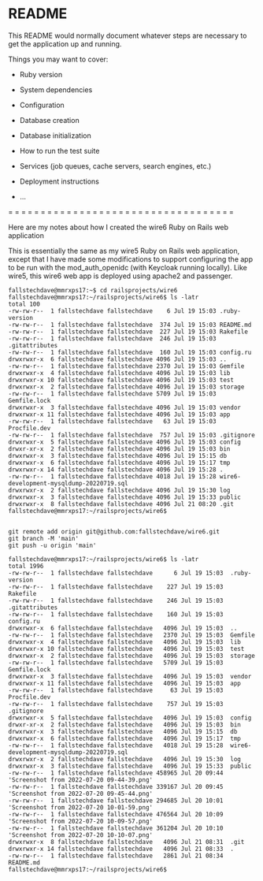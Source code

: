 # README

This README would normally document whatever steps are necessary to get the
application up and running.

Things you may want to cover:

* Ruby version

* System dependencies

* Configuration

* Database creation

* Database initialization

* How to run the test suite

* Services (job queues, cache servers, search engines, etc.)

* Deployment instructions

* ...

= = = = = = = = = = = = = = = = = = = = = = = = = = = = = = = = = = = 

Here are my notes about how I created the wire6 Ruby on Rails web application

This is essentially the same as my wire5 Ruby on Rails web application,
except that I have made some modifications to support configuring the app
to be run with the mod_auth_openidc (with Keycloak running locally).
Like wire5, this wire6 web app is deployed using apache2 and passenger.

    fallstechdave@mmrxps17:~$ cd railsprojects/wire6
    fallstechdave@mmrxps17:~/railsprojects/wire6$ ls -latr
    total 100
    -rw-rw-r--  1 fallstechdave fallstechdave    6 Jul 19 15:03 .ruby-version
    -rw-rw-r--  1 fallstechdave fallstechdave  374 Jul 19 15:03 README.md
    -rw-rw-r--  1 fallstechdave fallstechdave  227 Jul 19 15:03 Rakefile
    -rw-rw-r--  1 fallstechdave fallstechdave  246 Jul 19 15:03 .gitattributes
    -rw-rw-r--  1 fallstechdave fallstechdave  160 Jul 19 15:03 config.ru
    drwxrwxr-x  6 fallstechdave fallstechdave 4096 Jul 19 15:03 ..
    -rw-rw-r--  1 fallstechdave fallstechdave 2370 Jul 19 15:03 Gemfile
    drwxrwxr-x  4 fallstechdave fallstechdave 4096 Jul 19 15:03 lib
    drwxrwxr-x 10 fallstechdave fallstechdave 4096 Jul 19 15:03 test
    drwxrwxr-x  2 fallstechdave fallstechdave 4096 Jul 19 15:03 storage
    -rw-rw-r--  1 fallstechdave fallstechdave 5709 Jul 19 15:03 Gemfile.lock
    drwxrwxr-x  3 fallstechdave fallstechdave 4096 Jul 19 15:03 vendor
    drwxrwxr-x 11 fallstechdave fallstechdave 4096 Jul 19 15:03 app
    -rw-rw-r--  1 fallstechdave fallstechdave   63 Jul 19 15:03 Procfile.dev
    -rw-rw-r--  1 fallstechdave fallstechdave  757 Jul 19 15:03 .gitignore
    drwxrwxr-x  5 fallstechdave fallstechdave 4096 Jul 19 15:03 config
    drwxr-xr-x  2 fallstechdave fallstechdave 4096 Jul 19 15:03 bin
    drwxrwxr-x  3 fallstechdave fallstechdave 4096 Jul 19 15:15 db
    drwxrwxr-x  6 fallstechdave fallstechdave 4096 Jul 19 15:17 tmp
    drwxrwxr-x 14 fallstechdave fallstechdave 4096 Jul 19 15:28 .
    -rw-rw-r--  1 fallstechdave fallstechdave 4018 Jul 19 15:28 wire6-development-mysqldump-20220719.sql
    drwxrwxr-x  2 fallstechdave fallstechdave 4096 Jul 19 15:30 log
    drwxrwxr-x  3 fallstechdave fallstechdave 4096 Jul 19 15:33 public
    drwxrwxr-x  8 fallstechdave fallstechdave 4096 Jul 21 08:20 .git
    fallstechdave@mmrxps17:~/railsprojects/wire6$ 


    git remote add origin git@github.com:fallstechdave/wire6.git
    git branch -M 'main'
    git push -u origin 'main'

    fallstechdave@mmrxps17:~/railsprojects/wire6$ ls -latr
    total 1996
    -rw-rw-r--  1 fallstechdave fallstechdave      6 Jul 19 15:03  .ruby-version
    -rw-rw-r--  1 fallstechdave fallstechdave    227 Jul 19 15:03  Rakefile
    -rw-rw-r--  1 fallstechdave fallstechdave    246 Jul 19 15:03  .gitattributes
    -rw-rw-r--  1 fallstechdave fallstechdave    160 Jul 19 15:03  config.ru
    drwxrwxr-x  6 fallstechdave fallstechdave   4096 Jul 19 15:03  ..
    -rw-rw-r--  1 fallstechdave fallstechdave   2370 Jul 19 15:03  Gemfile
    drwxrwxr-x  4 fallstechdave fallstechdave   4096 Jul 19 15:03  lib
    drwxrwxr-x 10 fallstechdave fallstechdave   4096 Jul 19 15:03  test
    drwxrwxr-x  2 fallstechdave fallstechdave   4096 Jul 19 15:03  storage
    -rw-rw-r--  1 fallstechdave fallstechdave   5709 Jul 19 15:03  Gemfile.lock
    drwxrwxr-x  3 fallstechdave fallstechdave   4096 Jul 19 15:03  vendor
    drwxrwxr-x 11 fallstechdave fallstechdave   4096 Jul 19 15:03  app
    -rw-rw-r--  1 fallstechdave fallstechdave     63 Jul 19 15:03  Procfile.dev
    -rw-rw-r--  1 fallstechdave fallstechdave    757 Jul 19 15:03  .gitignore
    drwxrwxr-x  5 fallstechdave fallstechdave   4096 Jul 19 15:03  config
    drwxr-xr-x  2 fallstechdave fallstechdave   4096 Jul 19 15:03  bin
    drwxrwxr-x  3 fallstechdave fallstechdave   4096 Jul 19 15:15  db
    drwxrwxr-x  6 fallstechdave fallstechdave   4096 Jul 19 15:17  tmp
    -rw-rw-r--  1 fallstechdave fallstechdave   4018 Jul 19 15:28  wire6-development-mysqldump-20220719.sql
    drwxrwxr-x  2 fallstechdave fallstechdave   4096 Jul 19 15:30  log
    drwxrwxr-x  3 fallstechdave fallstechdave   4096 Jul 19 15:33  public
    -rw-rw-r--  1 fallstechdave fallstechdave 458965 Jul 20 09:44 'Screenshot from 2022-07-20 09-44-39.png'
    -rw-rw-r--  1 fallstechdave fallstechdave 339167 Jul 20 09:45 'Screenshot from 2022-07-20 09-45-44.png'
    -rw-rw-r--  1 fallstechdave fallstechdave 294685 Jul 20 10:01 'Screenshot from 2022-07-20 10-01-59.png'
    -rw-rw-r--  1 fallstechdave fallstechdave 476564 Jul 20 10:09 'Screenshot from 2022-07-20 10-09-57.png'
    -rw-rw-r--  1 fallstechdave fallstechdave 361204 Jul 20 10:10 'Screenshot from 2022-07-20 10-10-07.png'
    drwxrwxr-x  8 fallstechdave fallstechdave   4096 Jul 21 08:31  .git
    drwxrwxr-x 14 fallstechdave fallstechdave   4096 Jul 21 08:33  .
    -rw-rw-r--  1 fallstechdave fallstechdave   2861 Jul 21 08:34  README.md
    fallstechdave@mmrxps17:~/railsprojects/wire6$ 

